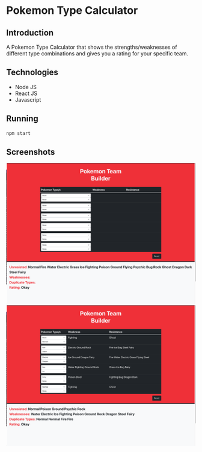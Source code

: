 # Pokemon Type Calculator

## Introduction

A Pokemon Type Calculator that shows the strengths/weaknesses of different type combinations and gives you a rating for your specific team.

## Technologies

- Node JS
- React JS
- Javascript

## Running

```sh
npm start
```
## Screenshots
![Screenshot 1](Screenshot1.png?raw=true)
![Screenshot 2](Screenshot2.png?raw=true)
